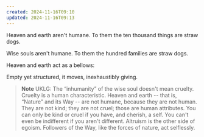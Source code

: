 ```yaml
---
created: 2024-11-16T09:10
updated: 2024-11-16T09:13
---
```



Heaven and earth aren't humane.
To them the ten thousand things
are straw dogs.

Wise souls aren't humane.
To them the hundred families
are straw dogs.

Heaven and earth
act as a bellows:

Empty yet structured,
it moves, inexhaustibly giving.


> **Note** UKLG: The “inhumanity” of the wise soul doesn't mean cruelty. Cruelty is a human characteristic. Heaven and earth -- that is, “Nature” and its Way -- are not humane, because they are not human. They are not kind; they are not cruel; those are human attributes. You can only be kind or cruel if you have, and cherish, a self. You can't even be indifferent if you aren't different. Altruism is the other side of egoism. Followers of the Way, like the forces of nature, act selflessly.


